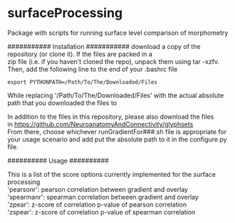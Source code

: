 surfaceProcessing
=================

Package with scripts for running surface level comparison of morphometry

###########
Installation
###########
download a copy of the repository (or clone it). If the files are packed in a  
zip file (i.e. if you haven't cloned the repo), unpack them using tar -xzfv.  
Then, add the following line to the end of your .bashrc file  

    export PYTHONPATH=/Path/To/The/Downloaded/Files
    
While replacing '/Path/To/The/Downloaded/Files' with the actual absolute  
path that you downloaded the files to

In addition to the files in this repository, please also download the files  
in https://github.com/NeuroanatomyAndConnectivity/glyphsets  
From there, choose whichever runGradientFor###.sh file is appropriate for  
your usage scenario and add put the absolute path to it in the configure.py  
file.


##########
Usage
##########

This is a list of the score options currently implemented for the surface processing  
'pearsonr': pearson correlation between gradient and overlay  
'spearmanr': spearman correlation between gradient and overlay  
'zpear': z-score of correlation p-value of pearson correlation  
'zspear': z-score of correlation p-value of spearman correlation  
